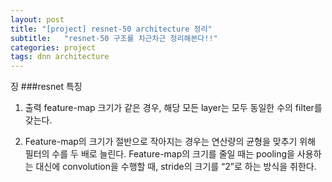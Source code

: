 ```yaml
---
layout: post
title: "[project] resnet-50 architecture 정리"
subtitle:   "resnet-50 구조를 차근차근 정리해본다!!"
categories: project
tags: dnn architecture
---
```

징
###resnet 특징
1.  출력 feature-map 크기가 같은 경우, 해당 모든 layer는 모두 동일한 수의 filter를 갖는다.

2.  Feature-map의 크기가 절반으로 작아지는 경우는 연산량의 균형을 맞추기 위해 필터의 수를 두 배로 늘린다. Feature-map의 크기를 줄일 때는 pooling을 사용하는 대신에 convolution을 수행할 때, stride의 크기를 “2”로 하는 방식을 취한다.


